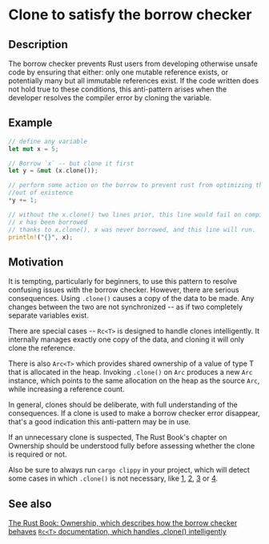 # Clone to satisfy the borrow checker

## Description

The borrow checker prevents Rust users from developing otherwise unsafe code by
ensuring that either: only one mutable reference exists, or potentially many but
all immutable references exist. If the code written does not hold true to these
conditions, this anti-pattern arises when the developer resolves the compiler
error by cloning the variable.

## Example

```rust
// define any variable
let mut x = 5;

// Borrow `x` -- but clone it first
let y = &mut (x.clone());

// perform some action on the borrow to prevent rust from optimizing this
//out of existence
*y += 1;

// without the x.clone() two lines prior, this line would fail on compile as
// x has been borrowed
// thanks to x.clone(), x was never borrowed, and this line will run.
println!("{}", x);
```

## Motivation

It is tempting, particularly for beginners, to use this pattern to resolve
confusing issues with the borrow checker. However, there are serious
consequences. Using `.clone()` causes a copy of the data to be made. Any changes
between the two are not synchronized -- as if two completely separate variables
exist.

There are special cases -- `Rc<T>` is designed to handle clones intelligently.
It internally manages exactly one copy of the data, and cloning it will only
clone the reference.

There is also `Arc<T>` which provides shared ownership of a value of type T
that is allocated in the heap. Invoking `.clone()` on `Arc` produces a new `Arc`
instance, which points to the same allocation on the heap as the source `Arc`,
while increasing a reference count.

In general, clones should be deliberate, with full understanding of the
consequences. If a clone is used to make a borrow checker error disappear,
that's a good indication this anti-pattern may be in use.

If an unnecessary clone is suspected, The Rust Book's chapter on Ownership
should be understood fully before assessing whether the clone is required or not.

Also be sure to always run `cargo clippy` in your project, which will detect some
cases in which `.clone()` is not necessary, like [1](https://rust-lang.github.io/rust-clippy/master/index.html#redundant_clone),
[2](https://rust-lang.github.io/rust-clippy/master/index.html#clone_on_copy),
[3](https://rust-lang.github.io/rust-clippy/master/index.html#map_clone) or [4](https://rust-lang.github.io/rust-clippy/master/index.html#clone_double_ref).

## See also

[The Rust Book: Ownership, which describes how the borrow checker behaves](https://doc.rust-lang.org/book/ownership.html)
[`Rc<T>` documentation, which handles .clone() intelligently](http://doc.rust-lang.org/std/rc/)
